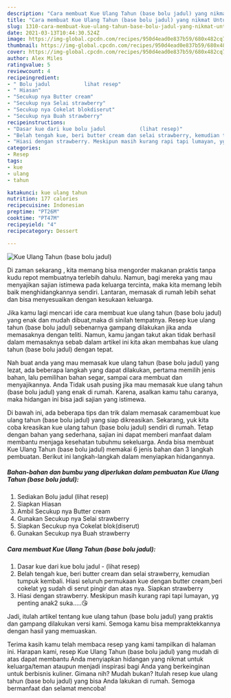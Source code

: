 ```yaml
---
description: "Cara membuat Kue Ulang Tahun (base bolu jadul) yang nikmat Untuk Jualan"
title: "Cara membuat Kue Ulang Tahun (base bolu jadul) yang nikmat Untuk Jualan"
slug: 1310-cara-membuat-kue-ulang-tahun-base-bolu-jadul-yang-nikmat-untuk-jualan
date: 2021-03-13T10:44:30.524Z
image: https://img-global.cpcdn.com/recipes/950d4ead0e837b59/680x482cq70/kue-ulang-tahun-base-bolu-jadul-foto-resep-utama.jpg
thumbnail: https://img-global.cpcdn.com/recipes/950d4ead0e837b59/680x482cq70/kue-ulang-tahun-base-bolu-jadul-foto-resep-utama.jpg
cover: https://img-global.cpcdn.com/recipes/950d4ead0e837b59/680x482cq70/kue-ulang-tahun-base-bolu-jadul-foto-resep-utama.jpg
author: Alex Miles
ratingvalue: 5
reviewcount: 4
recipeingredient:
- " Bolu jadul           lihat resep"
- " Hiasan"
- "Secukup nya Butter cream"
- "Secukup nya Selai strawberry"
- "Secukup nya Cokelat blokdiserut"
- "Secukup nya Buah strawberry"
recipeinstructions:
- "Dasar kue dari kue bolu jadul           (lihat resep)"
- "Belah tengah kue, beri butter cream dan selai strawberry, kemudian tumpuk kembali. Hiasi seluruh permukaan kue dengan butter cream,beri cokelat yg sudah di serut pingir dan atas nya. Siapkan strawberry"
- "Hiasi dengan strawberry. Meskipun masih kurang rapi tapi lumayan, yg penting anak2 suka.....😘"
categories:
- Resep
tags:
- kue
- ulang
- tahun

katakunci: kue ulang tahun 
nutrition: 177 calories
recipecuisine: Indonesian
preptime: "PT26M"
cooktime: "PT47M"
recipeyield: "4"
recipecategory: Dessert

---
```



![Kue Ulang Tahun (base bolu jadul)](https://img-global.cpcdn.com/recipes/950d4ead0e837b59/680x482cq70/kue-ulang-tahun-base-bolu-jadul-foto-resep-utama.jpg)

Di zaman  sekarang , kita memang bisa mengorder makanan praktis tanpa kudu repot membuatnya terlebih dahulu. Namun, bagi mereka yang mau menyajikan sajian istimewa pada keluarga tercinta, maka kita memang lebih baik menghidangkannya sendiri. Lantaran, memasak di rumah lebih sehat dan bisa menyesuaikan dengan kesukaan keluarga.

Jika kamu lagi mencari ide cara membuat kue ulang tahun (base bolu jadul) yang enak dan mudah dibuat,maka di sinilah tempatnya. Resep kue ulang tahun (base bolu jadul)  sebenarnya gampang dilakukan jika anda memasaknya dengan teliti. Namun, kamu jangan takut akan tidak berhasil dalam memasaknya 
sebab dalam artikel ini kita akan membahas kue ulang tahun (base bolu jadul) dengan tepat.  



Nah buat anda yang mau memasak kue ulang tahun (base bolu jadul) yang lezat, ada beberapa langkah yang dapat dilakukan, pertama memilih jenis bahan, lalu pemilihan bahan segar, sampai cara membuat dan menyajikannya. Anda Tidak usah pusing jika mau memasak kue ulang tahun (base bolu jadul) yang enak di rumah. Karena, asalkan kamu  tahu caranya, maka hidangan ini bisa jadi sajian yang istimewa.

Di bawah ini, ada beberapa tips dan trik dalam memasak caramembuat kue ulang tahun (base bolu jadul) yang siap dikreasikan. Sekarang, yuk kita coba kreasikan kue ulang tahun (base bolu jadul) sendiri di rumah. Tetap dengan bahan yang sederhana, sajian ini dapat memberi manfaat dalam membantu menjaga kesehatan tubuhmu sekeluarga. Anda bisa membuat Kue Ulang Tahun (base bolu jadul) memakai 6 jenis bahan dan 3 langkah pembuatan. Berikut ini langkah-langkah dalam menyiapkan hidangannya.

<!--inarticleads1-->

##### Bahan-bahan dan bumbu yang diperlukan dalam pembuatan Kue Ulang Tahun (base bolu jadul):

1. Sediakan  Bolu jadul           (lihat resep)
1. Siapkan  Hiasan
1. Ambil Secukup nya Butter cream
1. Gunakan Secukup nya Selai strawberry
1. Siapkan Secukup nya Cokelat blok(diserut)
1. Gunakan Secukup nya Buah strawberry




<!--inarticleads2-->

##### Cara membuat Kue Ulang Tahun (base bolu jadul):

1. Dasar kue dari kue bolu jadul -           (lihat resep)
1. Belah tengah kue, beri butter cream dan selai strawberry, kemudian tumpuk kembali. Hiasi seluruh permukaan kue dengan butter cream,beri cokelat yg sudah di serut pingir dan atas nya. Siapkan strawberry
1. Hiasi dengan strawberry. Meskipun masih kurang rapi tapi lumayan, yg penting anak2 suka.....😘




Jadi, itulah artikel tentang  kue ulang tahun (base bolu jadul)  yang praktis dan gampang dilakukan versi kami. Semoga kamu bisa mempraktekkannya dengan hasil yang memuaskan. 

Terima kasih kamu telah membaca resep yang kami tampilkan di halaman ini. Harapan kami, resep  Kue Ulang Tahun (base bolu jadul) yang mudah di atas dapat membantu Anda menyiapkan hidangan yang nikmat untuk keluarga/teman ataupun menjadi inspirasi bagi Anda yang berkeinginan untuk berbisnis kuliner. Gimana nih? Mudah bukan? Itulah resep kue ulang tahun (base bolu jadul) yang bisa Anda lakukan di rumah. Semoga bermanfaat dan selamat mencoba!

